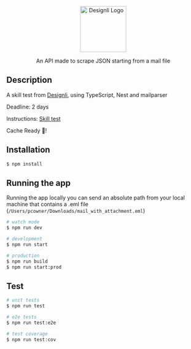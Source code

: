 <p align="center">
  <a href="https://designli.co/" target="blank"><img src="https://www.businessofapps.com/wp-content/uploads/2023/06/designli_logo_for_boa.png" width="120" alt="Designli Logo" /></a>
</p>

<p align="center">An API made to scrape JSON starting from a mail file</p>

## Description
A skill test from [Designli](https://designli.co/), using TypeScript, Nest and mailparser

Deadline: 2 days

Instructions: [Skill test](https://docs.google.com/forms/d/e/1FAIpQLSd44iat8Iv6tTL0xxTTlAzNIxudQYwNwZFBx8sL4jYQe3Vo6A/viewform?pli=1)

Cache Ready 🚀!

## Installation
```bash
$ npm install
```

## Running the app
Running the app locally you can send an absolute path from your local machine that contains a .eml file (`/Users/pcowner/Downloads/mail_with_attachment.eml`)

```bash
# watch mode
$ npm run dev

# development
$ npm run start

# production
$ npm run build
$ npm run start:prod
```

## Test
```bash
# unit tests
$ npm run test

# e2e tests
$ npm run test:e2e

# test coverage
$ npm run test:cov
```

